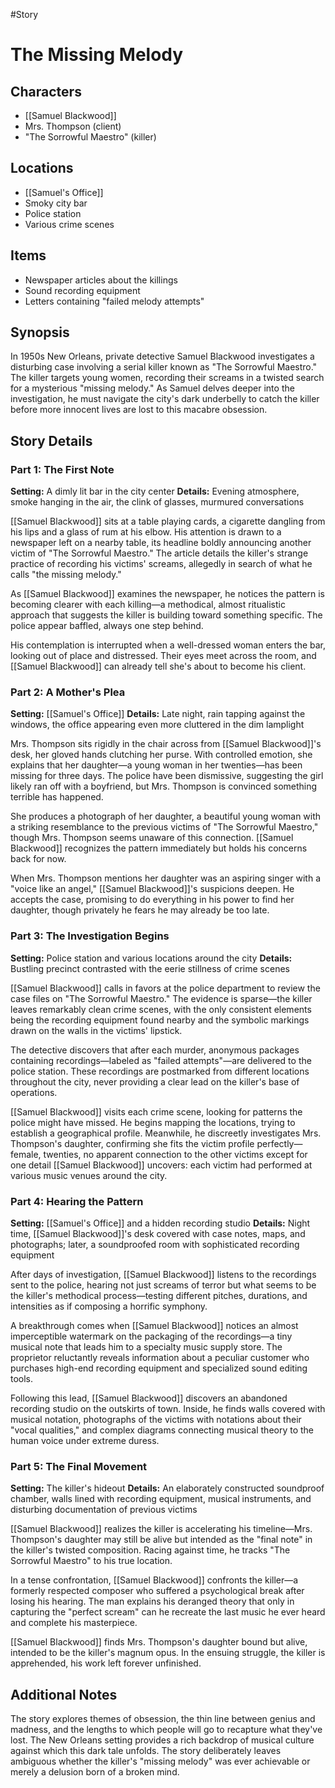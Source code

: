 #Story

# The Missing Melody

## Characters
- [[Samuel Blackwood]]
- Mrs. Thompson (client)
- "The Sorrowful Maestro" (killer)

## Locations
- [[Samuel's Office]]
- Smoky city bar
- Police station
- Various crime scenes

## Items
- Newspaper articles about the killings
- Sound recording equipment
- Letters containing "failed melody attempts"

## Synopsis
In 1950s New Orleans, private detective Samuel Blackwood investigates a disturbing case involving a serial killer known as "The Sorrowful Maestro." The killer targets young women, recording their screams in a twisted search for a mysterious "missing melody." As Samuel delves deeper into the investigation, he must navigate the city's dark underbelly to catch the killer before more innocent lives are lost to this macabre obsession.

## Story Details

### Part 1: The First Note
**Setting:** A dimly lit bar in the city center
**Details:** Evening atmosphere, smoke hanging in the air, the clink of glasses, murmured conversations

[[Samuel Blackwood]] sits at a table playing cards, a cigarette dangling from his lips and a glass of rum at his elbow. His attention is drawn to a newspaper left on a nearby table, its headline boldly announcing another victim of "The Sorrowful Maestro." The article details the killer's strange practice of recording his victims' screams, allegedly in search of what he calls "the missing melody."

As [[Samuel Blackwood]] examines the newspaper, he notices the pattern is becoming clearer with each killing—a methodical, almost ritualistic approach that suggests the killer is building toward something specific. The police appear baffled, always one step behind.

His contemplation is interrupted when a well-dressed woman enters the bar, looking out of place and distressed. Their eyes meet across the room, and [[Samuel Blackwood]] can already tell she's about to become his client.

### Part 2: A Mother's Plea
**Setting:** [[Samuel's Office]]
**Details:** Late night, rain tapping against the windows, the office appearing even more cluttered in the dim lamplight

Mrs. Thompson sits rigidly in the chair across from [[Samuel Blackwood]]'s desk, her gloved hands clutching her purse. With controlled emotion, she explains that her daughter—a young woman in her twenties—has been missing for three days. The police have been dismissive, suggesting the girl likely ran off with a boyfriend, but Mrs. Thompson is convinced something terrible has happened.

She produces a photograph of her daughter, a beautiful young woman with a striking resemblance to the previous victims of "The Sorrowful Maestro," though Mrs. Thompson seems unaware of this connection. [[Samuel Blackwood]] recognizes the pattern immediately but holds his concerns back for now.

When Mrs. Thompson mentions her daughter was an aspiring singer with a "voice like an angel," [[Samuel Blackwood]]'s suspicions deepen. He accepts the case, promising to do everything in his power to find her daughter, though privately he fears he may already be too late.

### Part 3: The Investigation Begins
**Setting:** Police station and various locations around the city
**Details:** Bustling precinct contrasted with the eerie stillness of crime scenes

[[Samuel Blackwood]] calls in favors at the police department to review the case files on "The Sorrowful Maestro." The evidence is sparse—the killer leaves remarkably clean crime scenes, with the only consistent elements being the recording equipment found nearby and the symbolic markings drawn on the walls in the victims' lipstick.

The detective discovers that after each murder, anonymous packages containing recordings—labeled as "failed attempts"—are delivered to the police station. These recordings are postmarked from different locations throughout the city, never providing a clear lead on the killer's base of operations.

[[Samuel Blackwood]] visits each crime scene, looking for patterns the police might have missed. He begins mapping the locations, trying to establish a geographical profile. Meanwhile, he discreetly investigates Mrs. Thompson's daughter, confirming she fits the victim profile perfectly—female, twenties, no apparent connection to the other victims except for one detail [[Samuel Blackwood]] uncovers: each victim had performed at various music venues around the city.

### Part 4: Hearing the Pattern
**Setting:** [[Samuel's Office]] and a hidden recording studio
**Details:** Night time, [[Samuel Blackwood]]'s desk covered with case notes, maps, and photographs; later, a soundproofed room with sophisticated recording equipment

After days of investigation, [[Samuel Blackwood]] listens to the recordings sent to the police, hearing not just screams of terror but what seems to be the killer's methodical process—testing different pitches, durations, and intensities as if composing a horrific symphony.

A breakthrough comes when [[Samuel Blackwood]] notices an almost imperceptible watermark on the packaging of the recordings—a tiny musical note that leads him to a specialty music supply store. The proprietor reluctantly reveals information about a peculiar customer who purchases high-end recording equipment and specialized sound editing tools.

Following this lead, [[Samuel Blackwood]] discovers an abandoned recording studio on the outskirts of town. Inside, he finds walls covered with musical notation, photographs of the victims with notations about their "vocal qualities," and complex diagrams connecting musical theory to the human voice under extreme duress.

### Part 5: The Final Movement
**Setting:** The killer's hideout
**Details:** An elaborately constructed soundproof chamber, walls lined with recording equipment, musical instruments, and disturbing documentation of previous victims

[[Samuel Blackwood]] realizes the killer is accelerating his timeline—Mrs. Thompson's daughter may still be alive but intended as the "final note" in the killer's twisted composition. Racing against time, he tracks "The Sorrowful Maestro" to his true location.

In a tense confrontation, [[Samuel Blackwood]] confronts the killer—a formerly respected composer who suffered a psychological break after losing his hearing. The man explains his deranged theory that only in capturing the "perfect scream" can he recreate the last music he ever heard and complete his masterpiece.

[[Samuel Blackwood]] finds Mrs. Thompson's daughter bound but alive, intended to be the killer's magnum opus. In the ensuing struggle, the killer is apprehended, his work left forever unfinished.

## Additional Notes
The story explores themes of obsession, the thin line between genius and madness, and the lengths to which people will go to recapture what they've lost. The New Orleans setting provides a rich backdrop of musical culture against which this dark tale unfolds. The story deliberately leaves ambiguous whether the killer's "missing melody" was ever achievable or merely a delusion born of a broken mind.